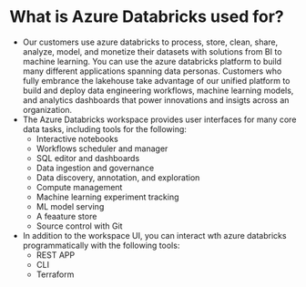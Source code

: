 # What is Azure Databricks used for?
- Our customers use azure databricks to process, store, clean, share, analyze, model, and monetize their datasets with solutions from BI to machine learning. You can use the azure databricks platform to build many different applications spanning data personas. Customers who fully embrance the lakehouse take advantage of our unified platform to build and deploy data engineering workflows, machine learning models, and analytics dashboards that power innovations and insigts across an organization.
- The Azure Databricks workspace provides user interfaces for many core data tasks, including tools for the following:
    - Interactive notebooks
    - Workflows scheduler and manager
    - SQL editor and dashboards
    - Data ingestion and governance
    - Data discovery, annotation, and exploration
    - Compute management
    - Machine learning experiment tracking
    - ML model serving
    - A feaature store
    - Source control with Git
- In addition to the workspace UI, you can interact wth azure databricks programmatically with the following tools:
    - REST APP
    - CLI
    - Terraform